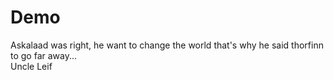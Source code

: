 # Demo
Askalaad was right, he want to change the world that's why he said thorfinn to go far away...
<br>
Uncle Leif
